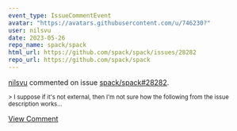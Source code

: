 ```yaml
---
event_type: IssueCommentEvent
avatar: "https://avatars.githubusercontent.com/u/746230?"
user: nilsvu
date: 2023-05-26
repo_name: spack/spack
html_url: https://github.com/spack/spack/issues/28282
repo_url: https://github.com/spack/spack
---
```


<a href='https://github.com/nilsvu' target='_blank'>nilsvu</a> commented on issue <a href='https://github.com/spack/spack/issues/28282' target='_blank'>spack/spack#28282</a>.

<small>> I suppose if it's not external, then I'm not sure how the following from the issue description works...</small>

<a href='https://github.com/spack/spack/issues/28282' target='_blank'>View Comment</a>